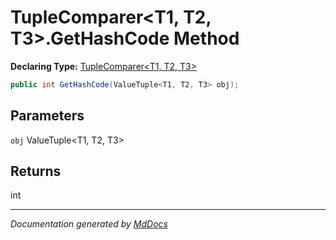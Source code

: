 # TupleComparer\<T1, T2, T3\>.GetHashCode Method

**Declaring Type:** [TupleComparer\<T1, T2, T3\>](../Type.md)

```csharp
public int GetHashCode(ValueTuple<T1, T2, T3> obj);
```

## Parameters

`obj`  ValueTuple\<T1, T2, T3\>

## Returns

int

___

*Documentation generated by [MdDocs](https://github.com/ap0llo/mddocs)*
